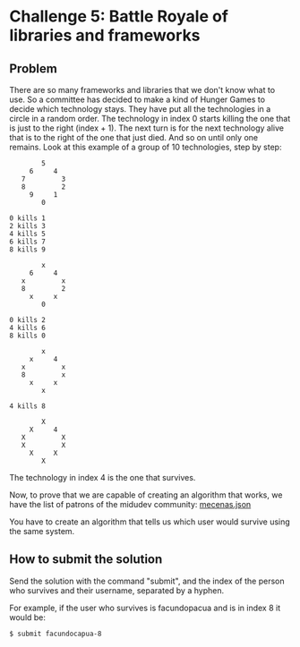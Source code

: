 # Challenge 5: Battle Royale of libraries and frameworks

## Problem

There are so many frameworks and libraries that we don't know what to use. So a committee has decided to make a kind of Hunger Games to decide which technology stays.
They have put all the technologies in a circle in a random order. The technology in index 0 starts killing the one that is just to the right (index + 1).
The next turn is for the next technology alive that is to the right of the one that just died. And so on until only one remains. Look at this example of a group of 10 technologies, step by step:

```
        5
     6     4
   7         3
   8         2
     9     1
        0

0 kills 1
2 kills 3
4 kills 5
6 kills 7
8 kills 9

        x
     6     4
   x         x
   8         2
     x     x
        0

0 kills 2
4 kills 6
8 kills 0

        x
     x     4
   x         x
   8         x
     x     x
        x

4 kills 8

        X
     X     4
   X         X
   X         X
     X     X
        X
```
The technology in index 4 is the one that survives.

Now, to prove that we are capable of creating an algorithm that works, we have the list of patrons of the midudev community: [mecenas.json](https://codember.dev/mecenas.json)

You have to create an algorithm that tells us which user would survive using the same system.

## How to submit the solution
Send the solution with the command "submit", and the index of the person who survives and their username, separated by a hyphen.

For example, if the user who survives is facundopacua and is in index 8 it would be:

```
$ submit facundocapua-8
```